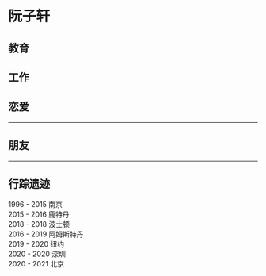 # 阮子轩

## 教育

## 工作

## 恋爱
---

## 朋友
---

## 行踪遗迹
1996 - 2015 南京 <br>
2015 - 2016 鹿特丹 <br>
2018 - 2018 波士顿 <br>
2016 - 2019 阿姆斯特丹 <br>
2019 - 2020 纽约 <br>
2020 - 2020 深圳 <br>
2020 - 2021 北京 <br>
